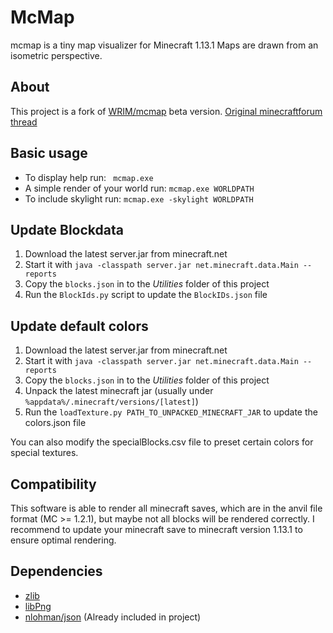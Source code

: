 # McMap
mcmap is a tiny map visualizer for Minecraft 1.13.1 Maps are drawn from an isometric perspective.

## About
This project is a fork of [WRIM/mcmap](https://github.com/WRIM/mcmap) beta version. [Original minecraftforum thread](https://www.minecraftforum.net/forums/mapping-and-modding-java-edition/minecraft-tools/1260548-mcmap-isometric-renders-ssp-smp-minecraft-1-3-1)

## Basic usage
- To display help run: ``` mcmap.exe```
- A simple render of your world run: ``` mcmap.exe WORLDPATH ```
- To include skylight run: ``` mcmap.exe -skylight WORLDPATH ```

## Update Blockdata
1. Download the latest server.jar from minecraft.net
2. Start it with ```java -classpath server.jar net.minecraft.data.Main --reports ```
3. Copy the ```blocks.json``` in to the *Utilities* folder of this project
4. Run the ```BlockIds.py``` script to update the ```BlockIDs.json``` file

## Update default colors
1. Download the latest server.jar from minecraft.net
2. Start it with ```java -classpath server.jar net.minecraft.data.Main --reports ```
3. Copy the ```blocks.json``` in to the *Utilities* folder of this project
4. Unpack the latest minecraft jar (usually under `%appdata%/.minecraft/versions/[latest]`)
5. Run the ```loadTexture.py PATH_TO_UNPACKED_MINECRAFT_JAR``` to update the colors.json file

You can also modify the specialBlocks.csv file to preset certain colors for special textures.

## Compatibility
This software is able to render all minecraft saves, which are in the anvil file format (MC >= 1.2.1), but maybe not all blocks will be rendered correctly. I recommend to update your minecraft save to minecraft version 1.13.1 to ensure optimal rendering.

## Dependencies
 - [zlib](https://zlib.net/)
 - [libPng](www.libpng.org)
 - [nlohman/json](https://github.com/nlohmann/json) (Already included in project)
